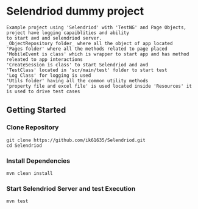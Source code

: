 # Selendriod dummy project
```
Example project using 'Selendriod' with 'TestNG' and Page Objects, project have logging capaiblities and ability
to start avd and selendriod server.
_ObjectRepository folder_ where all the object of app located
'Pages folder' where all the methods related to page placed
'MobileEvent is class' which is wrapper to start app and has method releated to app interactions
'CreateSession is class' to start Selendriod and avd
'TestClass' located in 'scr/main/test' folder to start test
'Log Class' for logging is used
'Utils folder' having all the common utility methods
'property file and excel file' is used located inside 'Resources' it is used to drive test cases
```





## Getting Started

### Clone Repository

```
git clone https://github.com/ik61635/Selendriod.git
cd Selendriod
```

### Install Dependencies

```
mvn clean install
```

### Start Selendriod Server and test Execution

```
mvn test
```
